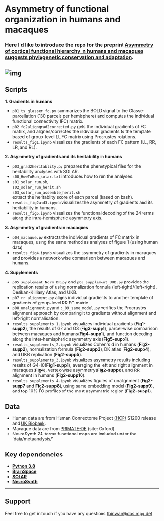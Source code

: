 # **Asymmetry of functional organization in humans and macaques**

### Here I'd like to introduce the repo for the preprint [Asymmetry of cortical functional hierarchy in humans and macaques suggests phylogenetic conservation and adaptation](https://www.biorxiv.org/content/10.1101/2021.11.03.466058v1.abstract).

![img](https://github.com/CNG-LAB/cngopen/blob/main/asymmetry_functional_gradients/conclusion_fig.png)
---
## **Scripts**
**1. Gradients in humans**
- `p01_ts_glasser_fc.py` summarizes the BOLD signal to the Glasser parcellation (180 parcels per hemisphere) and computes the individual functional connectivity (FC) matrix.
- `p02_fc2aligngrad2corrected.py` gets the individual gradients of FC matrix, and alignes/correctes the individual gradients to the template based of group-level LL FC matrix using Procrustes rotations.
- `results_fig1.ipynb` visualizes the gradients of each FC pattern (LL, RR, LR, and RL).

**2. Asymmetry of gradients and its heritability in humans**
- `p03_grad2heritablity.py` prepares the phenotypical files for the heritability analyses with SOLAR.
- `s00_HowToRun_solar.txt` introduces how to run the analyses.
- `s01_solar_run.sh`,   
`s02_solar_run_herit.sh`,  
`s03_solar_run_assemble_herit.sh`  
extract the heritablity score of each parcel (based on bash).
- `results_fig2and3.ipynb` visualizes the asymmetry of gradients and its heritability in humans.
- `results_fig5.ipynb` visualizes the functional decoding of the 24 terms along the intra-hemispheric asymmetry axis.

**3. Asymmetry of gradients in macaques** 
- `p04_macaque.py` extracts the individual gradients of FC matrix in macaques, using the same method as analyses of figure 1 (using human data)
- `results_fig4.ipynb` visualizes the asymmetry of gradients in macaques and provides a network-wise comparison between macaques and humans.

**4. Supplements**
- `p05_supplement_Norm_DK.py` and `p06_supplement_UKB.py` provides the replication results of using normalization formula (left-right)/(left+right), Desikan-Killiany Atlas, and UKB.
- `p07_rr_alignment.py` aligns individual gradients to another template of gradients of group-level RR FC matrix.
- `p08_unalignment.py`and `p_09_same_model.py`  verifies the Procrustes alignment approach by comparing it to gradients without alignment and left-right normalisation.
- `results_supplements_1.ipynb` visualizes individual gradients (**Fig1-supp2**), the results of G2 and G3 (**Fig3-supp1**), parcel-wise comparison between macaques and humans(**Fig4-supp1**), and function decoding along the inter-hemispheric asymmetry axis (**Fig5-supp1**).
- `results_supplements_2.ipynb` visualizes Cohen's d in humans (**Fig2-supp2**), normalization formula (**Fig2-supp3**), DK atlas (**Fig2-supp4**), and UKB replication (**Fig2-supp5**).
- `results_supplements_3.ipynb` visualizes asymmetry results including results of G4-10(**Fig1-supp1**), averaging the left and right alignment in macaques(**Fig4**), vertex-wise asymmetry(**Fig2-supp6**), and RR alignment in humans (**Fig2-supp10**).
- `results_supplements_4.ipynb` visualizes figures of unalignment (**Fig2-supp7** and **Fig2-supp8**), using same embedding model (**Fig2-supp9**), and top 10% FC profiles of the most asymmetric region (**Fig2-supp1**).


## **Data**
- Human data are from Human Connectome Project [(HCP)](https://db.humanconnectome.org/) S1200 release and [UK Biobank](https://www.ukbiobank.ac.uk/).
- Macaque data are from [PRIMATE-DE](http://fcon_1000.projects.nitrc.org/indi/indiPRIME.html) (site: Oxford).
- NeuroSynth 24-terms functional maps are included under the 'data/metaanalysis/'

## **Key dependencies**
- [**Python 3.8**](https://www.python.org/downloads/release/python-380/)
- [**BrainSpace**](https://brainspace.readthedocs.io/en/latest/index.html)
- [**SOLAR**](www.solar-eclipse-genetics.org)
- [**NeuroSynth**](https://neurosynth.org/)


---
## **Support**
Feel free to get in touch if you have any questions (binwan@cbs.mpg.de)
